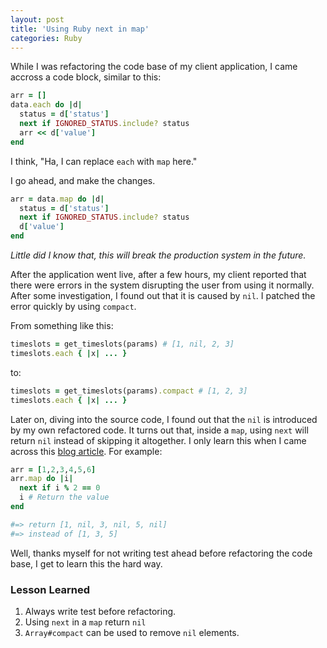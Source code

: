 ```yaml
---
layout: post
title: 'Using Ruby next in map'
categories: Ruby
---
```


While I was refactoring the code base of my client application,
I came accross a code block, similar to this:

```ruby
arr = []
data.each do |d|
  status = d['status']
  next if IGNORED_STATUS.include? status
  arr << d['value']
end
```

I think, "Ha, I can replace `each` with `map` here."

I go ahead, and make the changes.

```ruby
arr = data.map do |d|
  status = d['status']
  next if IGNORED_STATUS.include? status
  d['value']
end
```

_Little did I know that,
this will  break the production system in the future._

After the application went live, after a few hours, my client
reported that there were errors in the system disrupting the user from
using it normally. After some investigation, I found out that it is
caused by `nil`. I patched the error quickly by using `compact`.

From something like this:
```ruby
timeslots = get_timeslots(params) # [1, nil, 2, 3]
timeslots.each { |x| ... }
```

to:
```ruby
timeslots = get_timeslots(params).compact # [1, 2, 3]
timeslots.each { |x| ... }
```

Later on, diving into the source code, I found out that the `nil`
is introduced by my own refactored code. It turns out that, inside
a `map`, using `next` will return `nil` instead of skipping it
altogether. I only learn this when I came across this
[blog article](http://code-worrier.com/blog/map-and-next/).
For example:


```ruby
arr = [1,2,3,4,5,6]
arr.map do |i|
  next if i % 2 == 0
  i # Return the value
end

#=> return [1, nil, 3, nil, 5, nil]
#=> instead of [1, 3, 5]
```

Well, thanks myself for not writing test ahead before refactoring the
code base, I get to learn this the hard way.

### Lesson Learned
1. Always write test before refactoring.
2. Using `next` in a `map` return `nil`
3. `Array#compact` can be used to remove `nil` elements.

